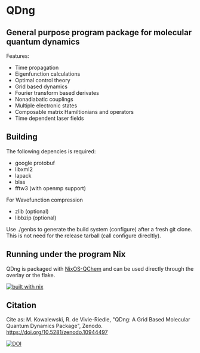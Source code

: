 # QDng
## General purpose program package for molecular quantum dynamics

Features:

* Time propagation
* Eigenfunction calculations
* Optimal control theory
* Grid based dynamics
* Fourier transform based derivates
* Nonadiabatic couplings
* Multiple electronic states
* Composable matrix Hamiltionians and operators
* Time dependent laser fields


## Building

The following depencies is required:
 * google protobuf
 * libxml2
 * lapack
 * blas
 * fftw3 (with openmp support)

 For Wavefunction compression
 * zlib (optional)
 * libbzip (optional)

Use ./genbs to generate the build system (configure) after a fresh git clone.
This is not need for the release tarball (call configure direcltly).

## Running under the program Nix

QDng is packaged with [NixOS-QChem](https://github.com/Nix-QChem/NixOS-QChem) and can be used directly through the overlay or the flake.

[![built with nix](https://builtwithnix.org/badge.svg)](https://builtwithnix.org)

## Citation

Cite as:
M. Kowalewski, R. de Vivie-Riedle, "QDng: A Grid Based Molecular Quantum Dynamics Package", Zenodo. https://doi.org/10.5281/zenodo.10944497

[![DOI](https://zenodo.org/badge/DOI/10.5281/zenodo.10944496.svg)](https://doi.org/10.5281/zenodo.10944496)

